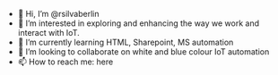 - 👋 Hi, I’m @rsilvaberlin
- 👀 I’m interested in exploring and enhancing the way we work and interact with IoT. 
- 🌱 I’m currently learning HTML, Sharepoint, MS automation
- 💞️ I’m looking to collaborate on white and blue colour IoT automation 
- 📫 How to reach me: here

